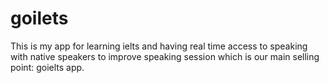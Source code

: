 # goilets
This is my app for learning ielts and having real time access to speaking with native speakers to improve speaking session which is our main selling point: goielts app.
